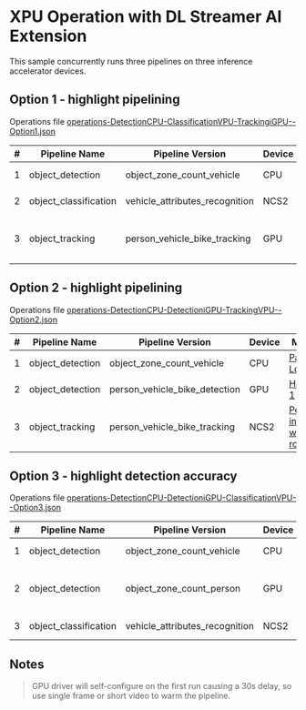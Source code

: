 # XPU Operation with DL Streamer AI Extension

This sample concurrently runs three pipelines on three inference accelerator devices.

## Option 1 - highlight pipelining
Operations file [operations-DetectionCPU-ClassificationVPU-TrackingiGPU--Option1.json](operations-DetectionCPU-ClassificationVPU-TrackingiGPU--Option1.json)

|#|Pipeline Name    |Pipeline Version             |Device|Media|
|-|-----------------|-----------------------------|------|-----|
|1|object_detection |object_zone_count_vehicle    |CPU   |[Parking Lot 2](https://lvamedia.blob.core.windows.net/public/lots_015.mkv)|
|2|object_classification |vehicle_attributes_recognition|NCS2  |[Parking Lot 2](https://lvamedia.blob.core.windows.net/public/lots_015.mkv)|
|3|object_tracking |person_vehicle_bike_tracking|GPU  |[People in waiting room 2](https://lvamedia.blob.core.windows.net/public/2018-03-05.10-05-01.10-10-01.bus.G331.mkv)|


## Option 2 - highlight pipelining
Operations file [operations-DetectionCPU-DetectioniGPU-TrackingVPU--Option2.json](operations-DetectionCPU-DetectioniGPU-TrackingVPU--Option2.json)

|#|Pipeline Name    |Pipeline Version             |Device|Media|
|-|-----------------|-----------------------------|------|-----|
|1|object_detection |object_zone_count_vehicle    |CPU   |[Parking Lot 2](https://lvamedia.blob.core.windows.net/public/lots_015.mkv)|
|2|object_detection |person_vehicle_bike_detection|GPU   |[Home 1](https://lvamedia.blob.core.windows.net/public/homes_00425.mkv)|
|3|object_tracking |person_vehicle_bike_tracking  |NCS2  |[People in waiting room 2](https://lvamedia.blob.core.windows.net/public/2018-03-05.10-05-01.10-10-01.bus.G331.mkv)|

## Option 3 - highlight detection accuracy
Operations file [operations-DetectionCPU-DetectioniGPU-ClassificationVPU--Option3.json](operations-DetectionCPU-DetectioniGPU-ClassificationVPU--Option3.json)

|#|Pipeline Name    |Pipeline Version             |Device|Media|
|-|-----------------|-----------------------------|------|-----|
|1|object_detection |object_zone_count_vehicle    |CPU   |[Parking Lot 2](https://lvamedia.blob.core.windows.net/public/lots_015.mkv)|
|2|object_detection |object_zone_count_person    |GPU   |[People in waiting room 2](https://lvamedia.blob.core.windows.net/public/2018-03-05.10-05-01.10-10-01.bus.G331.mkv)|
|3|object_classification |vehicle_attributes_recognition|NCS2  |[Home 1](https://lvamedia.blob.core.windows.net/public/homes_00425.mkv)|



## Notes
> GPU driver will self-configure on the first run causing a 30s delay, so use single frame or short video to warm the pipeline.
